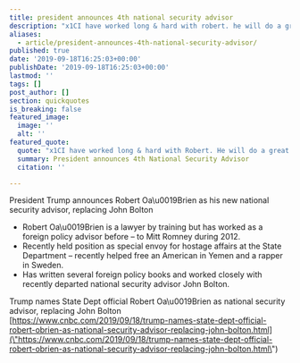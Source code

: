 ```yaml
---
title: president announces 4th national security advisor
description: "x1CI have worked long & hard with robert. he will do a great job!"
aliases:
  - article/president-announces-4th-national-security-advisor/
published: true
date: '2019-09-18T16:25:03+00:00'
publishDate: '2019-09-18T16:25:03+00:00'
lastmod: ''
tags: []
post_author: []
section: quickquotes
is_breaking: false
featured_image:
  image: ''
  alt: ''
featured_quote:
  quote: "x1CI have worked long & hard with Robert. He will do a great job!"
  summary: President announces 4th National Security Advisor
  citation: ''

---
```

President Trump announces Robert Oa\\u0019Brien as his new national security advisor, replacing John Bolton

*   Robert Oa\\u0019Brien is a lawyer by training but has worked as a foreign policy advisor before – to Mitt Romney during 2012.
*   Recently held position as special envoy for hostage affairs at the State Department – recently helped free an American in Yemen and a rapper in Sweden.
*   Has written several foreign policy books and worked closely with recently departed national security advisor John Bolton.

Trump names State Dept official Robert Oa\\u0019Brien as national security advisor, replacing John Bolton  
[https://www.cnbc.com/2019/09/18/trump-names-state-dept-official-robert-obrien-as-national-security-advisor-replacing-john-bolton.html](\"https://www.cnbc.com/2019/09/18/trump-names-state-dept-official-robert-obrien-as-national-security-advisor-replacing-john-bolton.html\")